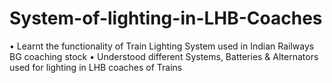 # System-of-lighting-in-LHB-Coaches
• Learnt the functionality of Train Lighting System used in Indian Railways BG coaching stock
• Understood different Systems, Batteries & Alternators used for lighting in LHB coaches of Trains
